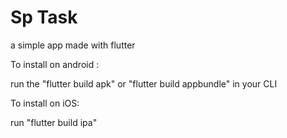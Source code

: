 # Sp Task 

a simple app made with flutter


To install on android :

run the "flutter build apk" or "flutter build appbundle"  in your CLI


To install on iOS:

run "flutter build ipa"